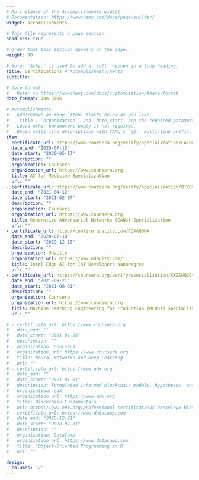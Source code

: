 ```yaml
---
# An instance of the Accomplishments widget.
# Documentation: https://wowchemy.com/docs/page-builder/
widget: accomplishments

# This file represents a page section.
headless: true

# Order that this section appears on the page.
weight: 90

# Note: `&shy;` is used to add a 'soft' hyphen in a long heading.
title: Certifications #'Accomplish&shy;ments'
subtitle:

# Date format
#   Refer to https://wowchemy.com/docs/customization/#date-format
date_format: Jan 2006

# Accomplishments.
#   Add/remove as many `item` blocks below as you like.
#   `title`, `organization`, and `date_start` are the required parameters.
#   Leave other parameters empty if not required.
#   Begin multi-line descriptions with YAML's `|2-` multi-line prefix.
item:
- certificate_url: https://www.coursera.org/verify/specialization/LAENLEED7GJH
  date_end: "2020-07-15"
  date_start: "2020-05-17"
  description: ""
  organization: Coursera
  organization_url: https://www.coursera.org
  title: AI for Medicine Specialization
  url: ""
- certificate_url: https://www.coursera.org/verify/specialization/BTYQ6FHHB5J8
  date_end: "2021-04-12"
  date_start: "2021-02-07"
  description: ""
  organization: Coursera
  organization_url: https://www.coursera.org
  title: Generative Adversarial Networks (GANs) Specialization
  url: ""
- certificate_url: http://confirm.udacity.com/ACXAQDHX
  date_end: "2020-07-10"
  date_start: "2019-12-16"
  description: ""
  organization: Udacity
  organization_url: https://www.udacity.com/
  title: Intel Edge AI for IoT Developers Nanodegree
  url: ""
- certificate_url: https://coursera.org/verify/specialization/KX2SUNG642T5
  date_end: "2021-09-21"
  date_start: "2021-06-01"
  description: ""
  organization: Coursera
  organization_url: https://www.coursera.org
  title: Machine Learning Engineering for Production (MLOps) Specialization
  url: ""

# - certificate_url: https://www.coursera.org
#   date_end: ""
#   date_start: "2021-01-25"
#   description: ""
#   organization: Coursera
#   organization_url: https://www.coursera.org
#   title: Neural Networks and Deep Learning
#   url: ""
# - certificate_url: https://www.edx.org
#   date_end: ""
#   date_start: "2021-01-01"
#   description: Formulated informed blockchain models, hypotheses, and use cases.
#   organization: edX
#   organization_url: https://www.edx.org
#   title: Blockchain Fundamentals
#   url: https://www.edx.org/professional-certificate/uc-berkeleyx-blockchain-fundamentals
# - certificate_url: https://www.datacamp.com
#   date_end: "2020-12-21"
#   date_start: "2020-07-01"
#   description: ""
#   organization: DataCamp
#   organization_url: https://www.datacamp.com
#   title: 'Object-Oriented Programming in R'
#   url: ""

design:
  columns: '2' 
---
```

